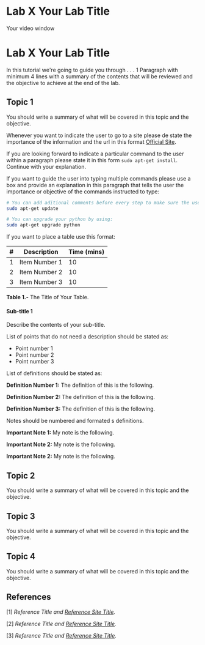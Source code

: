 # Lab X Your Lab Title

Your video window

# Lab X Your Lab Title

In this tutorial we're going to guide you through  . . . 1 Paragraph with minimum 4 lines with a summary of the contents that will be reviewed and the objective to achieve at the end of the lab.

## Topic 1

You should write a summary of what will be covered in this topic and the objective.

Whenever you want to indicate the user to go to a site please de state the importance of the information and the url in this format [Official Site](http://www.google.com).

If you are looking forward to indicate a particular command to the user within a paragraph please state it in this form `sudo apt-get install`. Continue with your explanation.

If you want to guide the user into typing multiple commands please use a box and provide an explanation in this paragraph that tells the user the importance or objective of the commands instructed to type:

```sh
# You can add aditional comments before every step to make sure the user understands the step by step procedure.
sudo apt-get update

# You can upgrade your python by using:
sudo apt-get upgrade python
```

If you want to place a  table use this format:

\# | Description | Time (mins)
---|-------------|------------
1 | Item Number 1 | 10
2 | Item Number 2 | 10
3 | Item Number 3 | 10
**Table 1.-** The Title of Your Table.


#### Sub-title 1

Describe the contents of your sub-title.

List of points that do not need a description should be stated as:

- Point number 1
- Point number 2
- Point number 3


List of definitions should be stated as:

**Definition Number 1:** The definition of this is the following.

**Definition Number 2:** The definition of this is the following.

**Definition Number 3:** The definition of this is the following.


Notes should be numbered and formated s definitions.

**Important Note 1:** My note is the following.

**Important Note 2:** My note is the following.

**Important Note 2:** My note is the following.

## Topic 2

You should write a summary of what will be covered in this topic and the objective.

## Topic 3

You should write a summary of what will be covered in this topic and the objective.

## Topic 4

You should write a summary of what will be covered in this topic and the objective.

## References

[1] *Reference Title and [Reference Site Title](http://www.google.com).*

[2] *Reference Title and [Reference Site Title](http://www.google.com).*

[3] *Reference Title and [Reference Site Title](http://www.google.com).*

